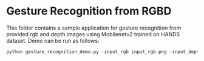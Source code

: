 # Gesture Recognition from RGBD

This folder contains a sample application for gesture recognition from provided rgb and depth images using Mobilenetv2 trained on HANDS dataset.
Demo can be run as follows:

```python
python gesture_recognition_demo.py -input_rgb input_rgb.png -input_depth input_depth.png
```
